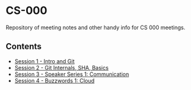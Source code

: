 # CS-000

Repository of meeting notes and other handy info for CS 000 meetings.

## Contents

- [Session 1 - Intro and Git](1-into-and-git/README.md)
- [Session 2 - Git Internals, SHA, Basics](2-git-internals-and-sha/README.md)
- [Session 3 - Speaker Series 1: Communication](3-communication/README.md)
- [Session 4 - Buzzwords 1: Cloud](4-cloud/README.md)
